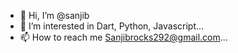 - 👋 Hi, I’m @sanjib
- 👀 I’m interested in Dart, Python, Javascript...
- 📫 How to reach me Sanjibrocks292@gmail.com...

<!---
sanjib292-cmd/sanjib292-cmd is a ✨ special ✨ repository because its `README.md` (this file) appears on your GitHub profile.
You can click the Preview link to take a look at your changes.
--->
